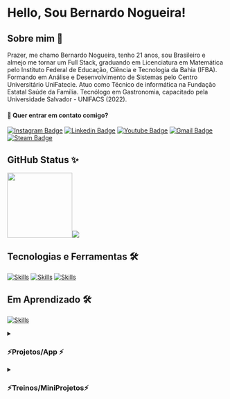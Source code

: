 # Hello, Sou Bernardo Nogueira!

## Sobre mim 👋

Prazer, me chamo Bernardo Nogueira, tenho 21 anos, sou Brasileiro e almejo me tornar um Full Stack, graduando em Licenciatura em Matemática pelo Instituto Federal de Educação, Ciência e Tecnologia da Bahia (IFBA). Formando em Análise e Desenvolvimento de Sistemas pelo Centro Universitário UniFatecie. Atuo como Técnico de informática na Fundação Estatal Saúde da Família. Tecnólogo em Gastronomia, capacitado pela Universidade Salvador - UNIFACS (2022).

#### 📣 Quer entrar em contato comigo?

[![Instagram Badge](https://img.shields.io/badge/Instagram-E4405F?style=for-the-badge&logo=instagram&logoColor=white)](https://www.instagram.com/bernardo.nogueira8/)
[![Linkedin Badge](https://img.shields.io/badge/LinkedIn-0077B5?style=for-the-badge&logo=linkedin&logoColor=white)](https://www.linkedin.com/in/bernardo-nogueira8/)
[![Youtube Badge](https://img.shields.io/badge/YouTube-FF0000?style=for-the-badge&logo=youtube&logoColor=white)](https://www.youtube.com/channel/UCqcrZPdAU0NOdqJu4OAyt9A)
[![Gmail Badge](https://img.shields.io/badge/Gmail-D14836?style=for-the-badge&logo=gmail&logoColor=white)](mailto:samuraiflamesf@gmail.com)
[![Steam Badge](https://img.shields.io/badge/Steam-000000?style=for-the-badge&logo=steam&logoColor=white)](https://steamcommunity.com/id/SamuraiFlameSF)

## GitHub Status ✨
<img height="150px" src="https://github-readme-stats.vercel.app/api/top-langs/?username=samuraiflamesf&hide=html&hide_title=true&hide_border=true&layout=compact&langs_count=6" /><img src="https://github-readme-stats.vercel.app/api/wakatime?username=samuraiflamesf" />

## Tecnologias e Ferramentas 🛠️
[![Skills](https://skillicons.dev/icons?i=vscode,html,css,js,bootstrap,python&theme=dark)](https://skillicons.dev)
[![Skills](https://skillicons.dev/icons?i=latex&theme=light)](https://skillicons.dev)
[![Skills](https://skillicons.dev/icons?i=jquery&theme=dark)](https://skillicons.dev)

## Em Aprendizado 🛠️
[![Skills](https://skillicons.dev/icons?i=php,mysql&theme=light)](https://skillicons.dev)

<details>
    <summary><h3>
     ⚡Projetos/App ⚡
     </h3></summary> 
    
| Nome do Projetos | Link/Utilização | Tecnologias usadas | Andamento do Projeto |
| ------------------- | ------------------- | ------------------- | ------------------- |
| <a href="https://github.com/Samuraiflamesf/toDoList">ToDo List</a> | <a href="">WEB</a> |  BootStrap + PHP | Andamento | 
| <a href="https://github.com/Samuraiflamesf/FlameFinance">FlameFinance</a> | <a href="">WEB</a> |  BootStrap + PHP  | Andamento | 
| <a href="https://github.com/Samuraiflamesf/Social-Media-Dashboard">Social Media Dashboard</a> | <a href="https://socialmediauserbernardonogueira8.netlify.app/">WEB</a> |  BootStrap + Js + API | Funcionando | 
| <a href="https://github.com/Samuraiflamesf/DescobrirNumero_JS">Descobrir o número de 1 a 100 🎲</a> | <a href="https://descobrirnumerojs.netlify.app/">WEB</a> |  BootStrap + Js | Funcionando | 
| <a href="https://github.com/Samuraiflamesf/BateriaEletronica_Js">Bateria Eletronica 🎼</a> | <a href="https://bateriaeletronicajs.netlify.app/">WEB</a> |  BootStrap + Js | Funcionando | 
| <a href="https://github.com/Samuraiflamesf/Meu_Linktree">Meu Linktree</a> | <a href="https://bernardonogueira8.netlify.app/">WEB</a>|  BootStrap + Js | Funcionando | 
| <a href="https://github.com/Samuraiflamesf/systemCar">SystemCar</a> | <a href="https://systemcar.netlify.app/">WEB</a> | BootStrap + Js | Funcionando | 
| <a href="https://github.com/Samuraiflamesf/Redme-NewProject">Readme-NewProject</a> | GitHub | Markdown | Templete | 
| <a href="https://github.com/Samuraiflamesf/PyPandas">Planilha de Novos Pacientes</a> | Automação | Python + Pandas | Funcionando | 
| <a href="https://github.com/Samuraiflamesf/painelPassword_PHP">Painel de Senha</a> | Rodar Local | HTML/CSS/JS/PHP | Fase de Testes | 
| <a href="https://github.com/Samuraiflamesf/zetBot_Js_Ts">ChatBot com Machine Learning</a> | Automação | Js/Ts/NodeJs | Descontinuado |
| <a href="https://github.com/Samuraiflamesf/CookieClicker_pySelenium">Cookie Clicker</a> | Automação | Python + Selenium | Funcionando (15/05/2022) |
    
</details>
<details>
    <summary><h3>
     ⚡Treinos/MiniProjetos⚡
     </h3></summary> 
    
| Nome do Projetos | Link da Aplicação  | Tecnologias usadas | Foco do Treino | Hospedagem | 
| ------------------- | ------------------- | ------------------- | ------------------- | ------------------- |
| <a href="https://github.com/Samuraiflamesf/LoginAdmin-FlameBox">LoginAdmin-FlameBox </a> | <a href="https://loginadminflamebox.netlify.app">Área de Login</a> | Bootstrap 5 / JS | Bootstrap 5 / JS | Netlify |
| <a href="https://github.com/Samuraiflamesf/Page_Cadastro01">Pagina de Cadastro - FlameBox </a> | <a href="https://singinpageflamebox.netlify.app/">Área de Cadastro</a> | Bootstrap 5 | Bootstrap 5 | Netlify |
| <a href="https://github.com/Samuraiflamesf/LadingPage03-Starbucks">Landing Page - Starbucks </a> | <a href="https://starbucksflamebox.netlify.app/">Starbucks</a> |HTML/CSS/JS | HTML/CSS | Netlify |
| <a href="https://github.com/Samuraiflamesf/Clone_Linktree">Clone Linktree</a>  | <a href="https://bernardonogueira8.netlify.app/">Linktree</a> |HTML/CSS/JS | HTML/CSS | Netlify |
| <a href="https://github.com/Samuraiflamesf/Lading_Page02">Landing Page - MediCenter</a> | <a href="https://medicenterflamebox.netlify.app/">MediCenter</a> |HTML/CSS/JS | HTML/CSS | Netlify |
| <a href="https://github.com/Samuraiflamesf/Page_Login01">PageLogin - FlameBox</a> | <a href="https://loginpageflamebox.netlify.app/">Área de Login</a> |HTML/CSS/JS | HTML/CSS | Netlify |
| <a href="https://github.com/Samuraiflamesf/Calculadora_HTML_Css_Js">Calculadora em JS</a> | <a href="https://calculadoraflamebox.netlify.app/">Calculadora</a>  | HTML/CSS/JS | JavaScript | Netlify |
| <a href="https://github.com/Samuraiflamesf/Landing_page">LandingPage - FlameBox</a> | <a href="https://landingpageflamebox.netlify.app/">Landing Page</a> | HTML/CSS/JS | HTML/CSS | Netlify |
| <a href="https://github.com/Samuraiflamesf/Pokedex_MapaWeek">Pokedex em Cards</a> | <a href="https://flameboxpokedex.netlify.app/">Pokedex</a> | HTML/CSS/JS | HTML/CSS/JS | Netlify | 
    
</details>
